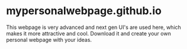 # mypersonalwebpage.github.io
This webpage is very advanced and next gen UI's are used here, which makes it more attractive and cool. Download it and create your own personal webpage with your ideas.
